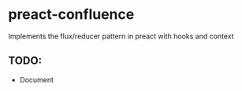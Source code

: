 # preact-confluence

Implements the flux/reducer pattern in preact with hooks and context


## TODO:
- Document
